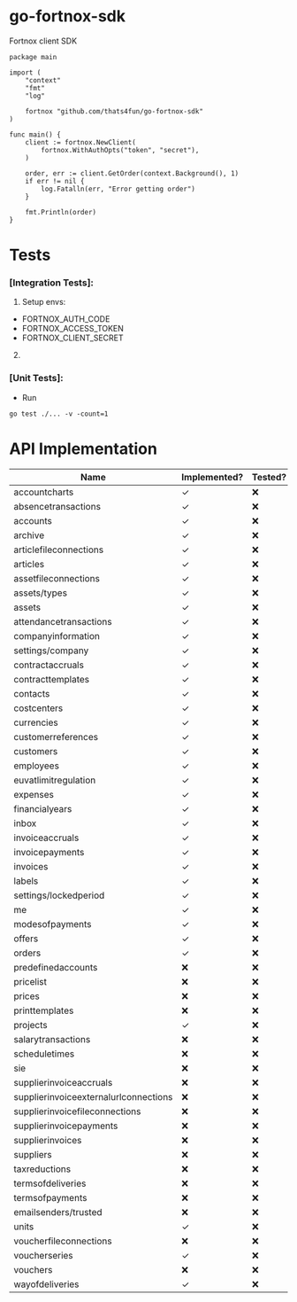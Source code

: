 # go-fortnox-sdk

Fortnox client SDK

```
package main

import (
	"context"
	"fmt"
	"log"

	fortnox "github.com/thats4fun/go-fortnox-sdk"
)

func main() {
	client := fortnox.NewClient(
		fortnox.WithAuthOpts("token", "secret"),
	)

	order, err := client.GetOrder(context.Background(), 1)
	if err != nil {
		log.Fatalln(err, "Error getting order")
	}

	fmt.Println(order)
}

```

# Tests

### [Integration Tests]:

1. Setup envs:

- FORTNOX_AUTH_CODE
- FORTNOX_ACCESS_TOKEN
- FORTNOX_CLIENT_SECRET

2.

### [Unit Tests]:

- Run

```
go test ./... -v -count=1
```

# API Implementation

| Name                                   | Implemented? | Tested?   | 
|----------------------------------------|-------|-----------| 
| accountcharts                          | ✓     | ❌         |  
| absencetransactions                    | ✓     | ❌         |   
| accounts                               | ✓     | ❌         |  
| archive                                | ✓     | ❌         |  
| articlefileconnections                 | ✓     | ❌         |  
| articles                               | ✓     | ❌         |  
| assetfileconnections                   | ✓     | ❌         |  
| assets/types                           | ✓     | ❌         |  
| assets                                 | ✓     | ❌         |  
| attendancetransactions                 | ✓     | ❌         |  
| companyinformation                     | ✓     | ❌         |  
| settings/company                       | ✓     | ❌         |  
| contractaccruals                       | ✓     | ❌         |  
| contracttemplates                      | ✓     | ❌         |  
| contacts                               | ✓      | ❌         |  
| costcenters                            | ✓     | ❌         |  
| currencies                             | ✓     | ❌         |  
| customerreferences                     | ✓     | ❌         |  
| customers                              | ✓     | ❌         |  
| employees                              | ✓      | ❌         |  
| euvatlimitregulation                   | ✓     | ❌         |  
| expenses                               | ✓      | ❌         |  
| financialyears                         | ✓     | ❌         |  
| inbox                                  | ✓      | ❌         |  
| invoiceaccruals                        | ✓     | ❌         |  
| invoicepayments                        | ✓     | ❌         |  
| invoices                               | ✓     | ❌         |  
| labels                                 | ✓     | ❌         |  
| settings/lockedperiod                           | ✓      | ❌         |  
| me                                     | ✓     | ❌         |  
| modesofpayments                        | ✓      | ❌         |  
| offers                                 | ✓      | ❌         |  
| orders                                 | ✓     | ❌         |  
| predefinedaccounts                     | ❌     | ❌         |  
| pricelist                              | ❌     | ❌         |  
| prices                                 | ❌     | ❌         |  
| printtemplates                         | ❌     | ❌         |  
| projects                               | ✓     | ❌         |  
| salarytransactions                     | ❌     | ❌         |  
| scheduletimes                          | ❌     | ❌         |  
| sie                                    | ❌     | ❌         |  
| supplierinvoiceaccruals                | ❌     | ❌         |  
| supplierinvoiceexternalurlconnections  | ❌     | ❌         |  
| supplierinvoicefileconnections         | ❌     | ❌         |  
| supplierinvoicepayments                | ❌     | ❌         |  
| supplierinvoices                       | ❌     | ❌         |  
| suppliers                              | ❌     | ❌         |  
| taxreductions                          | ❌     | ❌         |  
| termsofdeliveries                      | ❌     | ❌         |  
| termsofpayments                        | ❌     | ❌         |  
| emailsenders/trusted                   | ❌     | ❌         |  
| units                                  | ✓     | ❌         |  
| voucherfileconnections                 | ❌     | ❌         |  
| voucherseries                          | ✓     | ❌         |  
| vouchers                               | ❌     | ❌         |  
| wayofdeliveries                        | ✓     | ❌         |  
